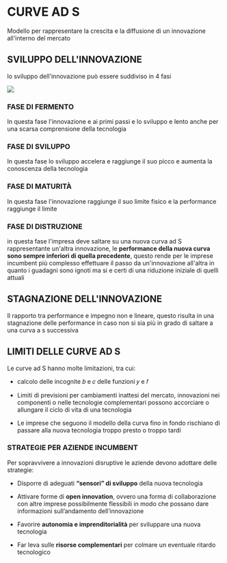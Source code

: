 # CURVE AD S

Modello per rappresentare la crescita e la diffusione di un innovazione all'interno del mercato

## SVILUPPO DELL'INNOVAZIONE

lo sviluppo dell'innovazione può essere suddiviso in 4 fasi 

![](Pasted%20image%2020231214174652.png)

### FASE DI FERMENTO

In questa fase l'innovazione e ai primi passi e lo sviluppo e lento anche per una scarsa comprensione della tecnologia

### FASE DI SVILUPPO

In questa fase lo sviluppo accelera e raggiunge il suo picco e aumenta la conoscenza della tecnologia

### FASE DI MATURITÀ

In questa fase l'innovazione raggiunge il suo limite fisico e la performance raggiunge il limite

### FASE DI DISTRUZIONE

in questa fase l'impresa deve saltare su una nuova curva ad S rappresentante un'altra innovazione, le **performance della nuova curva sono sempre inferiori di quella precedente**, questo rende per le imprese incumbent più complesso effettuare il passo da un'innovazione all'altra in quanto i guadagni sono ignoti ma si e certi di una riduzione iniziale di quelli attuali

## STAGNAZIONE DELL'INNOVAZIONE

Il rapporto tra performance e impegno non e lineare, questo risulta in una stagnazione delle performance in caso non si sia più in grado di saltare a una curva a s successiva


##  LIMITI DELLE CURVE AD S

Le curve ad S hanno molte limitazioni, tra cui:

- calcolo delle incognite 𝑏 e 𝑐 delle funzioni 𝑦 e 𝑓

- Limiti di previsioni per cambiamenti inattesi del mercato, innovazioni nei componenti o nelle tecnologie complementari possono accorciare o allungare il ciclo di vita di una tecnologia

- Le imprese che seguono il modello della curva fino in fondo rischiano di passare alla nuova tecnologia troppo presto o troppo tardi

### STRATEGIE PER AZIENDE INCUMBENT

Per sopravvivere a innovazioni disruptive le aziende devono adottare delle strategie:

- Disporre di adeguati **“sensori” di sviluppo** della nuova tecnologia

- Attivare forme di **open innovation**, ovvero una forma di collaborazione con altre imprese possibilmente flessibili in modo che possano dare informazioni sull’andamento dell’innovazione

- Favorire **autonomia e imprenditorialità** per sviluppare una nuova tecnologia

- Far leva sulle **risorse complementari** per colmare un eventuale ritardo tecnologico